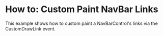 # How to: Custom Paint NavBar Links


<p>This example shows how to custom paint a NavBarControl's links via the CustomDrawLink event.</p>

<br/>


